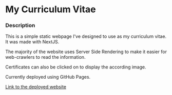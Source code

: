 # My Curriculum Vitae

### Description
 This is a simple static webpage I've designed to use as my curriculum vitae. It was made with NextJS.

 The majority of the website uses Server Side Rendering to make it easier for web-crawlers to read the information.

 Certificates can also be clicked on to display the according image.

 Currently deployed using GitHub Pages.

 [Link to the deployed website](https://joas124.github.io/)